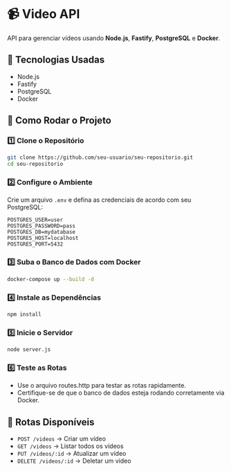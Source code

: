 # 📹 Video API

API para gerenciar vídeos usando **Node.js**, **Fastify**, **PostgreSQL** e **Docker**.

## 🚀 Tecnologias Usadas
- Node.js
- Fastify
- PostgreSQL
- Docker

## 🔧 Como Rodar o Projeto

### 1️⃣ Clone o Repositório
```bash
git clone https://github.com/seu-usuario/seu-repositorio.git
cd seu-repositorio
```

### 2️⃣ Configure o Ambiente  
Crie um arquivo `.env` e defina as credenciais de acordo com seu PostgreSQL:

```env
POSTGRES_USER=user
POSTGRES_PASSWORD=pass
POSTGRES_DB=mydatabase
POSTGRES_HOST=localhost
POSTGRES_PORT=5432
```

### 3️⃣ Suba o Banco de Dados com Docker  
```bash
docker-compose up --build -d
```

### 4️⃣ Instale as Dependências
```bash
npm install
```

### 5️⃣ Inicie o Servidor
```bash
node server.js
```

### 6️⃣ Teste as Rotas  
  * Use o arquivo routes.http para testar as rotas rapidamente.
* Certifique-se de que o banco de dados esteja rodando corretamente via Docker.

## 📌 Rotas Disponíveis
- `POST /videos` → Criar um vídeo  
- `GET /videos` → Listar todos os vídeos  
- `PUT /videos/:id` → Atualizar um vídeo  
- `DELETE /videos/:id` → Deletar um vídeo  

